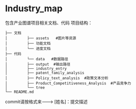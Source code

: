 # Industry_map
包含产业图谱项目相关文档、代码
项目结构：

```
├── 文档       
│         ├── assets   #图片等资源  
│         ├── 功能文档  
│         └── 进度文档             
├── 代码        
│         └── data   #数据路径  
│         ├── output  #输出路径    
│         ├── industry_entry  
│         ├── patent_family_analysis  
│         ├── Policy_text_analysis  #政策文本分析
│         ├── Product_Competitiveness_Analysis  #产品竞争力
│         └── tree  
└── README.md        
```

commit请按格式来———> [姓名]：提交描述  
